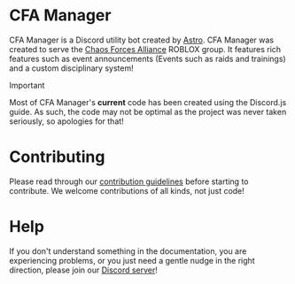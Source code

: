 # CFA Manager
CFA Manager is a Discord utility bot created by [Astro](https://github.com/AstroHWeston). CFA Manager was created to serve the [Chaos Forces Alliance](https://www.roblox.com/communities/35039433/CFA-Chaos-Forces-Alliance) ROBLOX group. It features rich features such as event announcements (Events such as raids and trainings) and a custom disciplinary system!

> [!IMPORTANT]
> Most of CFA Manager's **current** code has been created using the Discord.js guide. As such, the code may not be optimal as the project was never taken seriously, so apologies for that!

# Contributing
Please read through our [contribution guidelines](./CODE_OF_CONDUCT.md) before starting to contribute. We welcome contributions of all kinds, not just code!

# Help
If you don't understand something in the documentation, you are experiencing problems, or you just need a gentle nudge in the right direction, please join our [Discord server](https://discord.gg/C9cPJGz37N)!
